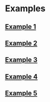 # Examples

## [Example 1](examples/example_1.m)

## [Example 2](examples/example_2.m)

## [Example 3](examples/example_3.m)

## [Example 4](examples/example_4.m)

## [Example 5](examples/example_5.m)
